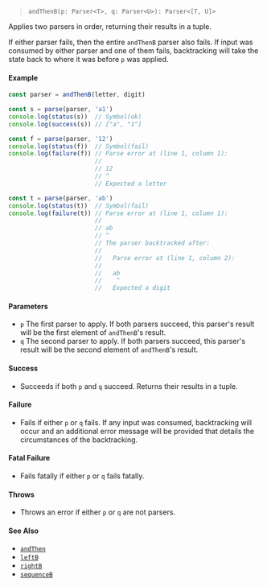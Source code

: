<!--
 Copyright (c) 2020 Thomas J. Otterson
 
 This software is released under the MIT License.
 https://opensource.org/licenses/MIT
-->

> `andThenB(p: Parser<T>, q: Parser<U>): Parser<[T, U]>`

Applies two parsers in order, returning their results in a tuple.

If either parser fails, then the entire `andThenB` parser also fails. If input was consumed by either parser and one of them fails, backtracking will take the state back to where it was before `p` was applied.

#### Example

```javascript
const parser = andThenB(letter, digit)

const s = parse(parser, 'a1')
console.log(status(s))  // Symbol(ok)
console.log(success(s)) // ["a", "1"]

const f = parse(parser, '12')
console.log(status(f))  // Symbol(fail)
console.log(failure(f)) // Parse error at (line 1, column 1):
                        //
                        // 12
                        // ^
                        // Expected a letter

const t = parse(parser, 'ab')
console.log(status(t))  // Symbol(fail)
console.log(failure(t)) // Parse error at (line 1, column 1):
                        //
                        // ab
                        // ^
                        // The parser backtracked after:
                        //
                        //   Parse error at (line 1, column 2):
                        //
                        //   ab
                        //    ^
                        //   Expected a digit
```

#### Parameters

* `p` The first parser to apply. If both parsers succeed, this parser's result will be the first element of `andThenB`'s result.
* `q` The second parser to apply. If both parsers succeed, this parser's result will be the second element of `andThenB`'s result.

#### Success

* Succeeds if both `p` and `q` succeed. Returns their results in a tuple.

#### Failure

* Fails if either `p` or `q` fails. If any input was consumed, backtracking will occur and an additional error message will be provided that details the circumstances of the backtracking.

#### Fatal Failure

* Fails fatally if either `p` or `q` fails fatally.

#### Throws

* Throws an error if either `p` or `q` are not parsers.

#### See Also

* [`andThen`](andthen.md)
* [`leftB`](leftb.md)
* [`rightB`](rightb.md)
* [`sequenceB`](sequenceb.md)